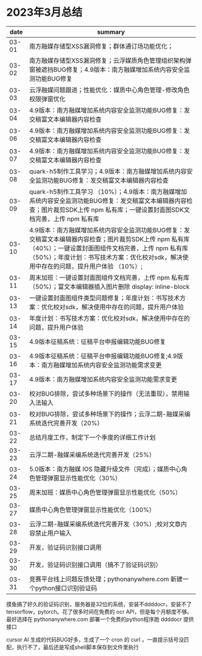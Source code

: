 # 2023年3月总结

|date|summary|
| - | - |
| 03-01 | 南方融媒存储型XSS漏洞修复；群体通订场功能优化；|
| 03-02 | 南方融媒存储型XSS漏洞修复；云浮媒质角色管理组织架构弹窗被遮挡BUG修复；4.9版本：南方融媒增加系统内容安全监测功能BUG修复|
| 03-03 | 云浮融媒问题跟进；性能优化：媒质中心角色管理-修改角色权限弹窗优化|
| 03-04 | 4.9版本：南方融媒增加系统内容安全监测功能BUG修复：发交稿富文本编辑器内容检查|
| 03-06 | 4.9版本：南方融媒增加系统内容安全监测功能BUG修复：发交稿富文本编辑器内容检查|
| 03-07 | 4.9版本：南方融媒增加系统内容安全监测功能BUG修复：发交稿富文本编辑器内容检查|
| 03-08 | quark-h5制作工具学习；4.9版本：南方融媒增加系统内容安全监测功能BUG修复：发交稿富文本编辑器内容检查|
| 03-09 | quark-h5制作工具学习 （10%）；4.9版本：南方融媒增加系统内容安全监测功能BUG修复：发交稿富文本编辑器内容检查；图片裁剪SDK上传 npm 私有库；一键设置封面图SDK文档完善，上传 npm 私有库|
| 03-10 | 4.9版本：南方融媒增加系统内容安全监测功能BUG修复：发交稿富文本编辑器内容检查；图片裁剪SDK上传 npm 私有库（40%）；一键设置封面图组件文档完善，上传 npm 私有库 （50%）；年度计划：书写技术方案：优化校对sdk，解决使用中存在的问题，提升用户体验 （10%）;|
| 03-11 | 周末加班：一键设置封面图组件文档完善，上传 npm 私有库 （50%）；富文本编辑器插入图片删除 display: inline-block|
| 03-13 | 一键设置封面图组件类型问题修复；年度计划：书写技术方案：优化校对sdk，解决使用中存在的问题，提升用户体验|
| 03-14 | 年度计划：书写技术方案：优化校对sdk，解决使用中存在的问题，提升用户体验|
| 03-15 | 4.9版本征稿系统：征稿平台申报编辑功能BUG修复|
| 03-16 | 4.9版本征稿系统：征稿平台申报编辑功能BUG修复;4.9版本：南方融媒增加系统内容安全监测功能需求变更|
| 03-17 | 4.9版本：南方融媒增加系统内容安全监测功能需求变更|
| 03-20 | 校对BUG排除，尝试多种场景下的操作（无法重现），禁用输入法输入|
| 03-21 | 校对BUG排除，尝试多种场景下的操作；云浮二期-融媒采编系统迭代完善开发（20%）|
| 03-22 | 总结月度工作，制定下一个季度的详细工作计划|
| 03-23 | 云浮二期-融媒采编系统迭代完善开发（25%）|
| 03-24 | 5.0版本：南方融媒 IOS 隐藏升级文件（完成）；媒质中心角色管理弹窗显示性能优化（30%）|
| 03-25 | 周末加班：媒质中心角色管理弹窗显示性能优化（50%）|
| 03-27 | 媒质中心角色管理弹窗显示性能优化（100%）|
| 03-28 | 云浮二期-融媒采编系统迭代完善开发（30%）;校对文章内容禁止用户输入|
| 03-29 | 开发，验证码识别接口调用|
| 03-30 | 开发，验证码识别接口调用（搞不了验证码识别）|
| 03-31 | 竞赛平台线上问题反馈处理；pythonanywhere.com 新建一个python接口识别验证码|

摸鱼搞了好久的验证码识别，服务器是32位的系统，安装不ddddocr，安装不了tensorflow，pytorch。花了很多时间在免费的 ocr API，但是每个月额度不够。最好选择在 pythonanywhere.com 部署一个免费的python程序跑 ddddocr 提供接口

cursor AI 生成的代码BUG好多，生成了一个 cron 的 curl ，一直提示括号没匹配，执行不了，最后还是写成shell脚本保存到文件里执行